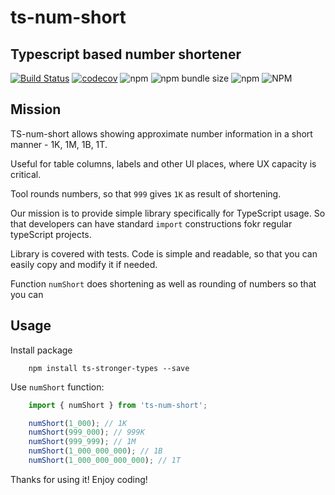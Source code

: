 # ts-num-short

## Typescript based number shortener

[![Build Status](https://travis-ci.org/valentinkononov/ts-num-short.svg?branch=master)](https://travis-ci.org/valentinkononov/ts-num-short)
[![codecov](https://codecov.io/gh/valentinkononov/ts-num-short/branch/master/graph/badge.svg)](https://codecov.io/gh/valentinkononov/ts-num-short)
![npm](https://img.shields.io/npm/v/ts-num-short)
![npm bundle size](https://img.shields.io/bundlephobia/min/ts-num-short?label=bundle-size)
![npm](https://img.shields.io/npm/dm/ts-num-short)
![NPM](https://img.shields.io/npm/l/ts-num-short)

## Mission

TS-num-short allows showing approximate number information in a short manner - 1K, 1M, 1B, 1T.

Useful for table columns, labels and other UI places, where UX capacity is critical.

Tool rounds numbers, so that `999` gives `1K` as result of shortening.

Our mission is to provide simple library specifically for TypeScript usage. So that developers can have standard `import` constructions fokr regular typeScript projects.

Library is covered with tests. Code is simple and readable, so that you can easily copy and modify it if needed.

Function `numShort` does shortening as well as rounding of numbers so that you can

## Usage

Install package

```shell script
    npm install ts-stronger-types --save
```

Use `numShort` function:

```typescript
    import { numShort } from 'ts-num-short';

    numShort(1_000); // 1K
    numShort(999_000); // 999K
    numShort(999_999); // 1M
    numShort(1_000_000_000); // 1B
    numShort(1_000_000_000_000); // 1T
```


Thanks for using it! Enjoy coding!
